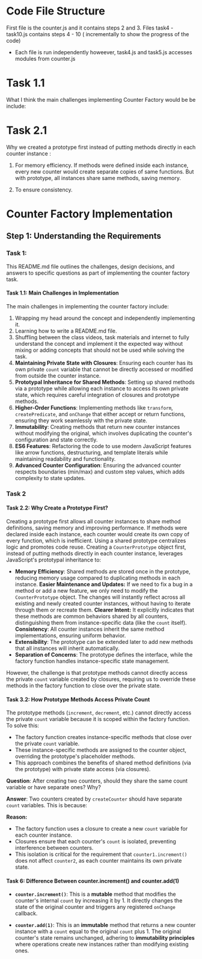 # Code File Structure

First file is the counter.js and it contains steps 2 and 3.
Files task4 - task10.js contains steps 4 - 10 ( incrementally to show the progress of the code)

- Each file is run independently howeever, task4.js and task5.js accesses modules from counter.js

# Task 1.1

What I think the main challenges implementing Counter Factory would be be include:

# Task 2.1

Why we created a prototype first instead of putting methods directly in each counter instance :

1. For memory efficiency. If methods were defined inside each instance, every new counter would create separate copies of same functions. But with prototype, all instances share same methods, saving memory.

2. To ensure consistency.

# Counter Factory Implementation

## Step 1: Understanding the Requirements

### Task 1:

This README.md file outlines the challenges, design decisions, and answers to specific questions as part of implementing the counter factory task.

#### Task 1.1: Main Challenges in Implementation

The main challenges in implementing the counter factory include:

1. Wrapping my head around the concept and independently implementing it.
2. Learning how to write a README.md file.
3. Shuffling between the class videos, task materials and internet to fully understand the concept and implement it the expected way without mixing or adding concepts that should not be used while solving the task.
4. **Maintaining Private State with Closures**: Ensuring each counter has its own private `count` variable that cannot be directly accessed or modified from outside the counter instance.
5. **Prototypal Inheritance for Shared Methods**: Setting up shared methods via a prototype while allowing each instance to access its own private state, which requires careful integration of closures and prototype methods.
6. **Higher-Order Functions**: Implementing methods like `transform`, `createPredicate`, and `onChange` that either accept or return functions, ensuring they work seamlessly with the private state.
7. **Immutability**: Creating methods that return new counter instances without modifying the original, which involves duplicating the counter's configuration and state correctly.
8. **ES6 Features**: Refactoring the code to use modern JavaScript features like arrow functions, destructuring, and template literals while maintaining readability and functionality.
9. **Advanced Counter Configuration**: Ensuring the advanced counter respects boundaries (min/max) and custom step values, which adds complexity to state updates.

### Task 2

#### Task 2.2: Why Create a Prototype First?

Creating a prototype first allows all counter instances to share method definitions, saving memory and improving performance. If methods were declared inside each instance, each counter would create its own copy of every function, which is inefficient. Using a shared prototype centralizes logic and promotes code reuse. Creating a `CounterPrototype` object first, instead of putting methods directly in each counter instance, leverages JavaScript's prototypal inheritance to:

- **Memory Efficiency**: Shared methods are stored once in the prototype, reducing memory usage compared to duplicating methods in each instance.
  **Easier Maintenance and Updates:** If we need to fix a bug in a method or add a new feature, we only need to modify the `CounterPrototype` object. The changes will instantly reflect across all existing and newly created counter instances, without having to iterate through them or recreate them.
  **Clearer Intent:** It explicitly indicates that these methods are common behaviors shared by all counters, distinguishing them from instance-specific data (like the `count` itself).
  **Consistency**: All counter instances inherit the same method implementations, ensuring uniform behavior.
- **Extensibility**: The prototype can be extended later to add new methods that all instances will inherit automatically.
- **Separation of Concerns**: The prototype defines the interface, while the factory function handles instance-specific state management.

However, the challenge is that prototype methods cannot directly access the private `count` variable created by closures, requiring us to override these methods in the factory function to close over the private state.

#### Task 3.2: How Prototype Methods Access Private Count

The prototype methods (`increment`, `decrement`, etc.) cannot directly access the private `count` variable because it is scoped within the factory function. To solve this:

- The factory function creates instance-specific methods that close over the private `count` variable.
- These instance-specific methods are assigned to the counter object, overriding the prototype's placeholder methods.
- This approach combines the benefits of shared method definitions (via the prototype) with private state access (via closures).

**Question**: After creating two counters, should they share the same count variable or have separate ones? Why?

**Answer**: Two counters created by `createCounter` should have separate `count` variables. This is because:

**Reason:**

- The factory function uses a closure to create a new `count` variable for each counter instance.
- Closures ensure that each counter's `count` is isolated, preventing interference between counters.
- This isolation is critical for the requirement that `counter1.increment()` does not affect `counter2`, as each counter maintains its own private state.

#### Task 6: Difference Between counter.increment() and counter.add(1)

- **`counter.increment()`**: This is a **mutable** method that modifies the counter's internal `count` by increasing it by 1. It directly changes the state of the original counter and triggers any registered `onChange` callback.

- **`counter.add(1)`**: This is an **immutable** method that returns a new counter instance with a `count` equal to the original `count` plus 1. The original counter's state remains unchanged, adhering to **immutability principles** where operations create new instances rather than modifying existing ones.
